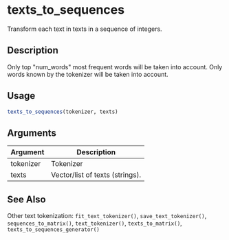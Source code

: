 # texts_to_sequences


Transform each text in texts in a sequence of integers.




## Description

Only top "num_words" most frequent words will be taken into account.
Only words known by the tokenizer will be taken into account.





## Usage
```r
texts_to_sequences(tokenizer, texts)
```




## Arguments


Argument      |Description
------------- |----------------
tokenizer | Tokenizer
texts | Vector/list of texts (strings).







## See Also

Other text tokenization: 
`fit_text_tokenizer()`,
`save_text_tokenizer()`,
`sequences_to_matrix()`,
`text_tokenizer()`,
`texts_to_matrix()`,
`texts_to_sequences_generator()`



